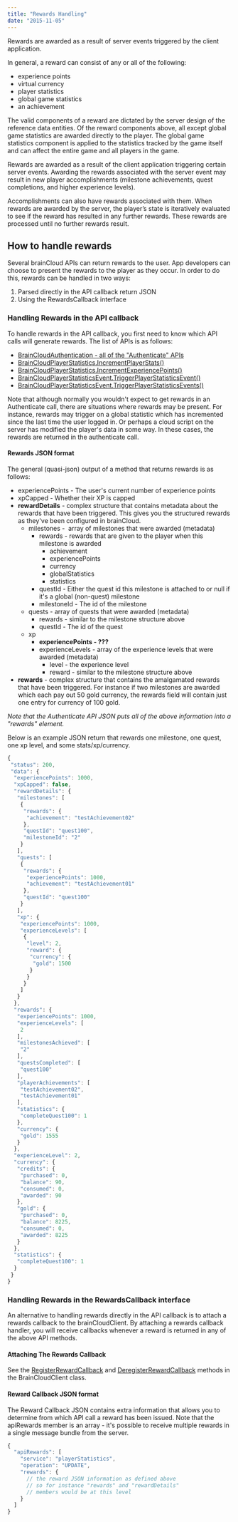 ```yaml
---
title: "Rewards Handling"
date: "2015-11-05"
---
```


Rewards are awarded as a result of server events triggered by the client application.

In general, a reward can consist of any or all of the following:

- experience points
- virtual currency
- player statistics
- global game statistics
- an achievement

The valid components of a reward are dictated by the server design of the reference data entities. Of the reward components above, all except global game statistics are awarded directly to the player. The global game statistics component is applied to the statistics tracked by the game itself and can affect the entire game and all players in the game.

Rewards are awarded as a result of the client application triggering certain server events. Awarding the rewards associated with the server event may result in new player accomplishments (milestone achievements, quest completions, and higher experience levels).

Accomplishments can also have rewards associated with them. When rewards are awarded by the server, the player’s state is iteratively evaluated to see if the reward has resulted in any further rewards. These rewards are processed until no further rewards result.

## How to handle rewards

Several brainCloud APIs can return rewards to the user. App developers can choose to present the rewards to the player as they occur. In order to do this, rewards can be handled in two ways:

1. Parsed directly in the API callback return JSON
2. Using the RewardsCallback interface

### Handling Rewards in the API callback

To handle rewards in the API callback, you first need to know which API calls will generate rewards. The list of APIs is as follows:

- [BrainCloudAuthentication - all of the "Authenticate" APIs](/api/capi/authentication)
- [BrainCloudPlayerStatistics.IncrementPlayerStats()](/api/capi/playerstats/incrementuserstats)
- [BrainCloudPlayerStatistics.IncrementExperiencePoints()](/api/capi/playerstats/incrementexperiencepoints)
- [BrainCloudPlayerStatisticsEvent.TriggerPlayerStatisticsEvent()](/api/capi/playerstatsevent/triggerstatsevent)
- [BrainCloudPlayerStatisticsEvent.TriggerPlayerStatisticsEvents()](/api/capi/playerstatsevent/triggerstatsevents)

Note that although normally you wouldn't expect to get rewards in an Authenticate call, there are situations where rewards may be present. For instance, rewards may trigger on a global statistic which has incremented since the last time the user logged in. Or perhaps a cloud script on the server has modified the player's data in some way. In these cases, the rewards are returned in the authenticate call.

#### Rewards JSON format

The general (quasi-json) output of a method that returns rewards is as follows:

- experiencePoints - The user's current number of experience points
- xpCapped - Whether their XP is capped
- **rewardDetails** - complex structure that contains metadata about the rewards that have been triggered. This gives you the structured rewards as they've been configured in brainCloud.
    - milestones -  array of milestones that were awarded (metadata)
        - rewards - rewards that are given to the player when this milestone is awarded
            - achievement
            - experiencePoints
            - currency
            - globalStatistics
            - statistics
        - questId - Either the quest id this milestone is attached to or null if it's a global (non-quest) milestone
        - milestoneId - The id of the milestone
    - quests - array of quests that were awarded (metadata)
        - rewards - similar to the milestone structure above
        - questId - The id of the quest
    - xp
        - **experiencePoints - ???**
        - experienceLevels - array of the experience levels that were awarded (metadata)
            - level - the experience level
            - reward - similar to the milestone structure above
- **rewards** - complex structure that contains the amalgamated rewards that have been triggered. For instance if two milestones are awarded which each pay out 50 gold currency, the rewards field will contain just one entry for currency of 100 gold.

_Note that the Authenticate API JSON puts all of the above information into a "rewards" element._

Below is an example JSON return that rewards one milestone, one quest, one xp level, and some stats/xp/currency.
```js
{
 "status": 200,
 "data": {
  "experiencePoints": 1000,
  "xpCapped": false,
  "rewardDetails": {
   "milestones": [
    {
     "rewards": {
      "achievement": "testAchievement02"
     },
     "questId": "quest100",
     "milestoneId": "2"
    }
   ],
   "quests": [
    {
     "rewards": {
      "experiencePoints": 1000,
      "achievement": "testAchievement01"
     },
     "questId": "quest100"
    }
   ],
   "xp": {
    "experiencePoints": 1000,
    "experienceLevels": [
     {
      "level": 2,
      "reward": {
       "currency": {
        "gold": 1500
       }
      }
     }
    ]
   }
  },
  "rewards": {
   "experiencePoints": 1000,
   "experienceLevels": [
    2
   ],
   "milestonesAchieved": [
    "2"
   ],
   "questsCompleted": [
    "quest100"
   ],
   "playerAchievements": [
    "testAchievement02",
    "testAchievement01"
   ],
   "statistics": {
    "completeQuest100": 1
   },
   "currency": {
    "gold": 1555
   }
  },
  "experienceLevel": 2,
  "currency": {
   "credits": {
    "purchased": 0,
    "balance": 90,
    "consumed": 0,
    "awarded": 90
   },
   "gold": {
    "purchased": 0,
    "balance": 8225,
    "consumed": 0,
    "awarded": 8225
   }
  },
  "statistics": {
   "completeQuest100": 1
  }
 }
}
```
### Handling Rewards in the RewardsCallback interface

An alternative to handling rewards directly in the API callback is to attach a rewards callback to the brainCloudClient. By attaching a rewards callback handler, you will receive callbacks whenever a reward is returned in any of the above API methods.

#### Attaching The Rewards Callback

See the [RegisterRewardCallback](/api/capi/client/registerrewardcallback) and [DeregisterRewardCallback](/api/capi/client/deregisterrewardcallback) methods in the BrainCloudClient class.

#### Reward Callback JSON format

The Reward Callback JSON contains extra information that allows you to determine from which API call a reward has been issued. Note that the apiRewards member is an array - it's possible to receive multiple rewards in a single message bundle from the server.
```js
{
  "apiRewards": [
    "service": "playerStatistics",
    "operation": "UPDATE",
    "rewards": {
      // the reward JSON information as defined above
      // so for instance "rewards" and "rewardDetails"
      // members would be at this level
    } 
  ] 
}
```